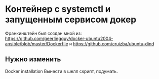 # Контейнер с systemctl и запущенным сервисом докер
Франкинштейн был создан мной из:
https://github.com/geerlingguy/docker-ubuntu2004-ansible/blob/master/Dockerfile
и
https://github.com/cruizba/ubuntu-dind
## Нужно  изменить 
Docker installation Вынести в шелл скрипт, подумать.